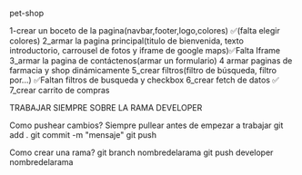 pet-shop

1-crear un boceto de la pagina(navbar,footer,logo,colores)  ✅(falta elegir colores)
2_armar la pagina principal(titulo de bienvenida, texto introductorio, carrousel de fotos y iframe de google maps)✅Falta Iframe
3_armar la pagina de contáctenos(armar un formulario)
4 armar paginas de farmacia y shop dinámicamente
5_crear filtros(filtro de búsqueda, filtro por...) ✅Faltan filtros de busqueda y checkbox
6_crear fetch de datos ✅
7_crear carrito de compras

TRABAJAR SIEMPRE SOBRE LA RAMA DEVELOPER

Como pushear cambios?
Siempre pullear antes de empezar a trabajar
git add .
git commit -m "mensaje"
git push

Como crear una rama?
git branch nombredelarama
git push developer nombredelarama

